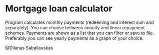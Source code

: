 # Mortgage loan calculator
Program calculates monthly payments (redeeming and interest sum and separately).
You can choose between annuity and linear repayment schemes.
Payments are shown as a list that you can filter or save to file.
Preferably you can see yearly payments as a graph of your choice.

@Dilanas Sabaliauskas
